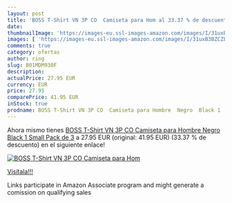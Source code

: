 ```yaml
---
layout: post
title: 'BOSS T-Shirt VN 3P CO  Camiseta para Hom al 33.37 % de descuento'
date: 
thumbnailImage: 'https://images-eu.ssl-images-amazon.com/images/I/31uxB3BZCZL._SL200_.jpg'
images: [ 'https://images-eu.ssl-images-amazon.com/images/I/31uxB3BZCZL._SL200_.jpg' ]
comments: true
category: ofertas
author: ring
slug: B01MDM930F
description:
actualPrice: 27.95 EUR
currency: EUR
price: 27.95
comparePrice: 41.95 EUR
inStock: true
prodname: BOSS T-Shirt VN 3P CO  Camiseta para Hombre  Negro  Black 1  Small Pack de 3
---
```


Ahora mismo tienes [BOSS T-Shirt VN 3P CO  Camiseta para Hombre  Negro  Black 1  Small Pack de 3](https://www.amazon.es/dp/B01MDM930F/?tag=tolees-21) a 27.95 EUR (original: 41.95 EUR) (33.37 %  de descuento) en el siguiente enlace!

[![BOSS T-Shirt VN 3P CO  Camiseta para Hom](https://images-eu.ssl-images-amazon.com/images/I/31uxB3BZCZL._SL200_.jpg)](https://www.amazon.es/dp/B01MDM930F/?tag=tolees-21)

[Visítala!!!](https://www.amazon.es/dp/B01MDM930F/?tag=tolees-21)

Links participate in Amazon Associate program and might generate a comission on qualifying sales
